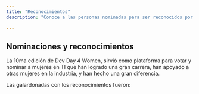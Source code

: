 ```yaml
---
title: "Reconocimientos"
description: "Conoce a las personas nominadas para ser reconocidos por contribuir al open source."

---
```


## Nominaciones y reconocimientos

La 10ma edición de Dev Day 4 Women, sirvió como plataforma para votar y nominar a mujeres en TI que han logrado una gran carrera, han apoyado a otras mujeres en la industria, y han hecho una gran diferencia.
 
Las galardonadas con los reconocimientos fueron:


